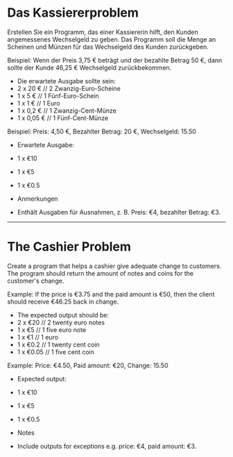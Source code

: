 # Das Kassiererproblem 

Erstellen Sie ein Programm, das einer Kassiererin hilft, den Kunden angemessenes Wechselgeld zu geben. Das Programm soll die Menge an Scheinen und Münzen für das Wechselgeld des Kunden zurückgeben. 

Beispiel: Wenn der Preis 3,75 € beträgt und der bezahlte Betrag 50 €, dann sollte der Kunde 46,25 € Wechselgeld zurückbekommen. 
* Die erwartete Ausgabe sollte sein: 
* 2 x 20 € // 2 Zwanzig-Euro-Scheine
* 1 x 5 € // 1 Fünf-Euro-Schein
* 1 x 1 € // 1 Euro
* 1 x 0,2 € // 1 Zwanzig-Cent-Münze
* 1 x 0,05 € // 1 Fünf-Cent-Münze

Beispiel: Preis: 4,50 €, Bezahlter Betrag: 20 €, Wechselgeld: 15.50
* Erwartete Ausgabe: 
* 1 x €10
* 1 x €5
* 1 x €0.5

* Anmerkungen
* Enthält Ausgaben für Ausnahmen, z. B. Preis: €4, bezahlter Betrag: €3. 


---


# The Cashier Problem 

Create a program that helps a cashier give adequate change to customers. The program should return the amount of notes and coins for the customer's change. 

Example: If the price is €3.75 and the paid amount is €50, then the client should receive €46.25 back in change. 
* The expected output should be: 
* 2 x €20 // 2 twenty euro notes
* 1 x €5 // 1 five euro note
* 1 x €1 // 1 euro
* 1 x €0.2 // 1 twenty cent coin
* 1 x €0.05 // 1 five cent coin

Example: Price: €4.50, Paid amount: €20, Change: 15.50
* Expected output: 
* 1 x €10
* 1 x €5
* 1 x €0.5

* Notes
* Include outputs for exceptions e.g. price: €4, paid amount: €3. 
